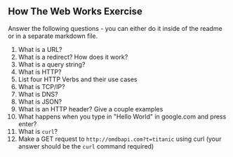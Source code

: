 ## How The Web Works Exercise

Answer the following questions - you can either do it inside of the readme or in a separate markdown file.

1. What is a URL?
2. What is a redirect? How does it work?
3. What is a query string?
4. What is HTTP?
5. List four HTTP Verbs and their use cases
6. What is TCP/IP?
7. What is DNS?
8. What is JSON?
9. What is an HTTP header? Give a couple examples
10. What happens when you type in "Hello World" in google.com and press enter?
11. What is `curl`? 
12. Make a GET request to `http://omdbapi.com?t=titanic` using curl (your answer should be the `curl` command required)